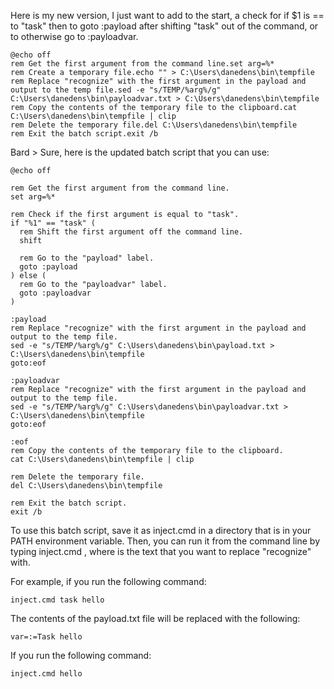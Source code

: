 Here is my new version, I just want to add to the start, a check for if $1 is == to "task" then to goto :payload after shifting "task" out of the command, or to otherwise go to :payloadvar. 


```
@echo off
rem Get the first argument from the command line.set arg=%*
rem Create a temporary file.echo "" > C:\Users\danedens\bin\tempfile
rem Replace "recognize" with the first argument in the payload and output to the temp file.sed -e "s/TEMP/%arg%/g" C:\Users\danedens\bin\payloadvar.txt > C:\Users\danedens\bin\tempfile
rem Copy the contents of the temporary file to the clipboard.cat C:\Users\danedens\bin\tempfile | clip
rem Delete the temporary file.del C:\Users\danedens\bin\tempfile
rem Exit the batch script.exit /b
```
Bard > 
Sure, here is the updated batch script that you can use:

```
@echo off

rem Get the first argument from the command line.
set arg=%*

rem Check if the first argument is equal to "task".
if "%1" == "task" (
  rem Shift the first argument off the command line.
  shift

  rem Go to the "payload" label.
  goto :payload
) else (
  rem Go to the "payloadvar" label.
  goto :payloadvar
)

:payload
rem Replace "recognize" with the first argument in the payload and output to the temp file.
sed -e "s/TEMP/%arg%/g" C:\Users\danedens\bin\payload.txt > C:\Users\danedens\bin\tempfile
goto:eof

:payloadvar
rem Replace "recognize" with the first argument in the payload and output to the temp file.
sed -e "s/TEMP/%arg%/g" C:\Users\danedens\bin\payloadvar.txt > C:\Users\danedens\bin\tempfile
goto:eof

:eof
rem Copy the contents of the temporary file to the clipboard.
cat C:\Users\danedens\bin\tempfile | clip

rem Delete the temporary file.
del C:\Users\danedens\bin\tempfile

rem Exit the batch script.
exit /b
```


To use this batch script, save it as inject.cmd in a directory that is in your PATH environment variable. Then, you can run it from the command line by typing inject.cmd <arg>, where <arg> is the text that you want to replace "recognize" with.

For example, if you run the following command:

```
inject.cmd task hello
```

  The contents of the payload.txt file will be replaced with the following:

```
var=:=Task hello
```

If you run the following command:

```
inject.cmd hello
```

  
  
  
  
  
  
  
  
  
  
